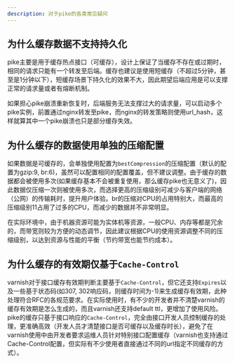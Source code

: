 ```yaml
---
description: 对于pike的各类常见疑问
---
```


## 为什么缓存数据不支持持久化

pike主要是用于缓存热点接口（可缓存），设计上保证了当缓存不存在或过期时，相同的请求只能有一个转发至后端。缓存也建议是使用短缓存（不超过5分钟，甚至是1分钟以下），短缓存场景下持久化的效果不大，因此期望后端应用是可以支撑正常的请求量或者有熔断机制。

如果担心pike崩溃重新恢复时，后端服务无法支撑过大的请求量，可以启动多个pike实例，前置通过nginx转发至pike，而nginx的转发策略则使用url_hash，这样就算其中一个pike崩溃也只是部分缓存失效。

## 为什么缓存的数据使用单独的压缩配置

如果数据是可缓存的，会单独使用配置为`bestCompression`的压缩配置（默认的配置为gzip:9, br:6)，虽然可以配置相同的配置覆盖，但不建议调整。由于缓存的数据都会被使用多次(如果缓存基本不会被重复使用，那么缓存pike也无意义了)，因此数据仅压缩一次则被使用多次，而选择更高的压缩级别可减少与客户端的网络（公网）的传输耗时，提升用户体验。br的压缩对CPU的占用特别大，而最高的压缩级别11占用了过多的CPU，而减少的数据并不非常明显。

在实际环境中，由于机器资源可能为实体机等资源，一般CPU、内存等都是冗余的，而带宽则较为方便的动态调节，因此建议根据CPU的使用资源调整不同的压缩级别，以达到资源与性能的平衡（节约带宽也能节约成本）。

## 为什么缓存的有效期仅基于`Cache-Control`

varnish对于接口缓存有效期判断主要基于`Cache-Control`，但它还支持`Expires`以及一些基于状态码(如307, 302响应码，则缓存时间为-1)来生成缓存有效期，此种处理符合RFC的各规范要求。在实际使用时，有不少的开发者并不清楚varnish的缓存有效期是怎么生成的，而且varnish还支持default ttl，更增加了使用风险。
pike的缓存只基于接口响应的`Cache-Control`，完全由接口开发人员控制缓存的处理，更准确高效（开发人员才清楚接口是否可缓存以及缓存时长），避免了在varnish使用中由开发者要求运维人员针对特别接口配置缓存（varnish也支持通过Cache-Control配置，但实际有不少使用者直接通过不同的url指定不同缓存的方式）。